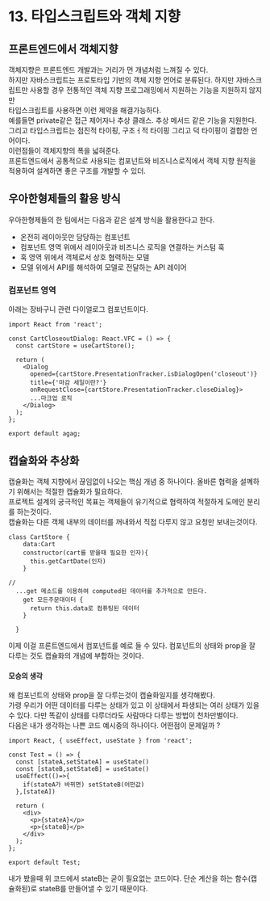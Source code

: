 # 13. 타입스크립트와 객체 지향
## 프론트엔드에서 객체지향
객체지향은 프론트엔드 개발과는 거리가 먼 개념처럼 느껴질 수 있다. <br>
하지만 자바스크립트는 프로토타입 기반의 객체 지향 언어로 분류된다. 하지만 자바스크립트만 사용할 경우 전통적인 객체 지향 프로그래밍에서 지원하는 기능을 지원하지 않지만<br>
타입스크립트를 사용하면 이런 제약을 해결가능하다.
<br>
예를들면 private같은 접근 제어자나 추상 클래스. 추상 메서드 같은 기능을 지원한다.<br>
그리고 타입스크립트는 점진적 타이핑, 구조ㅓ적 타이핑 그리고 덕 타이핑이 결합한 언어이다. <br>
이런점들이 객체지향의 폭을 넓혀준다.<br>
프론트엔드에서 공통적으로 사용되는 컴포넌트와 비즈니스로직에서 객체 지향 원칙을 적용하여 설계하면 좋은 구조를 개발할 수 있더.
## 우아한형제들의 활용 방식
우아한형제들의 한 팀에서는 다음과 같은 설계 방식을 활용한다고 한다.
- 온전히 레이아웃만 담당하는 컴포넌트
- 컴포넌트 영역 위에서 레이아웃과 비즈니스 로직을 연결하는 커스텀 훅
- 훅 영역 위에서 객체로서 상호 협력하는 모델
- 모델 위에서 API를 해석하여 모델로 전달하는 API 레이어

### 컴포넌트 영역
아래는 장바구니 관련 다이얼로그 컴포넌트이다.
```tsx
import React from 'react';

const CartCloseoutDialog: React.VFC = () => {
  const cartStore = useCartStore();

  return (
    <Dialog
      opened={cartStore.PresentationTracker.isDialogOpen('closeout')}
      title={'마감 세일이란?'}
      onRequestClose={cartStore.PresentationTracker.closeDialog}>
      ...마크업 로직
    </Dialog>
  );
};

export default agag;

```
## 캡슐화와 추상화
캡슐화는 객체 지향에서 끊임없이 나오는 핵심 개념 중 하나이다. 올바른 협력을 설꼐하기 위해서는 적절한 캡슐화가 필요하다.
<br>
프로젝트 설계의 궁극적인 목표는 객체들이 유기적으로 협력하여 적절하게 도메인 분리를 하는것이다.
<br>
캡슐화는 다른 객체 내부의 데이터를 꺼내와서 직접 다루지 않고 요청만 보내는것이다.

```tsx
class CartStore {
    data:Cart
    constructor(cart를 받을때 필요한 인자){
      this.getCartDate(인자)
    }

//
  ...get 메소드를 이용하여 computed된 데이터를 추가적으로 만든다.
    get 모든주문대이터 {
      return this.data로 컴퓨팅된 데이터
    }

  }
```

이제 이걸 프론트엔드에서 컴포넌트를 예로 들 수 있다. 컴포넌트의 상태와 prop을 잘 다루는 것도 캡슐화의 개념에 부합하는 것이다.
#### 모승의 생각
왜 컴포넌트의 상태와 prop을 잘 다루는것이 캡슐화일지를 생각해봤다.<br>
가령 우리가 어떤 데이터를 다루는 상태가 있고 이 상태에서 파생되는 여러 상태가 있을 수 있다. 다만 똑같이 상태를 다루더라도 사람마다 다루는 방법이 천차만별이다.
<br>
다음은 내가 생각하는 나쁜 코드 예시중의 하나이다. 어떤점이 문제일까 ?
```tsx
import React, { useEffect, useState } from 'react';

const Test = () => {
  const [stateA,setStateA] = useState()
  const [stateB,setStateB] = useState()
  useEffect(()=>{
    if(stateA가 바뀌면) setStateB(어떤값)
  },[stateA])

  return (
    <div>
      <p>{stateA}</p>
      <p>{stateB}</p>
    </div>
  );
};

export default Test;
```
내가 봤을때 위 코드에서 stateB는 굳이 필요없는 코드이다. 단순 계산을 하는 함수(캡슐화된)로 stateB를 만들어낼 수 있기 때문이다.
